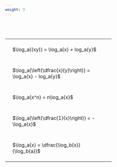 ```yaml
---
weight: 3
---
```


#  
<br>
<style type="text/css">
#T_72d05 th.col_heading {
  text-align: left;
  font-size: 1em;
}
#T_72d05 td {
  text-align: left;
  font-size: 1em;
  padding: 1.5em;
}
#T_72d05_row0_col0, #T_72d05_row1_col0, #T_72d05_row2_col0, #T_72d05_row3_col0, #T_72d05_row4_col0 {
  width: 300px;
  white-space: pre-wrap;
}
</style>
<table id="T_72d05">
  <thead>
  </thead>
  <tbody>
    <tr>
      <td id="T_72d05_row0_col0" class="data row0 col0" >$\log_a{(xy)} = \log_a{x} + log_a{y}$</td>
    </tr>
    <tr>
      <td id="T_72d05_row1_col0" class="data row1 col0" >$\log_a{\left(\dfrac{x}{y}\right)} = \log_a{x} - log_a{y}$</td>
    </tr>
    <tr>
      <td id="T_72d05_row2_col0" class="data row2 col0" >$\log_a{x^n} = n\log_a{x}$</td>
    </tr>
    <tr>
      <td id="T_72d05_row3_col0" class="data row3 col0" >$\log_a{\left(\dfrac{1}{x}\right)} = -\log_a{x}$</td>
    </tr>
    <tr>
      <td id="T_72d05_row4_col0" class="data row4 col0" >$\log_a{x} = \dfrac{\log_b{x}}{\log_b{a}}$</td>
    </tr>
  </tbody>
</table>
